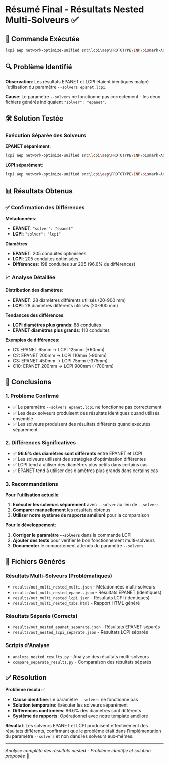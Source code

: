# Résumé Final - Résultats Nested Multi-Solveurs ✅

## 🎯 Commande Exécutée

```bash
lcpi aep network-optimize-unified src\lcpi\aep\PROTOTYPE\INP\bismark-Administrator.inp --method genetic --solvers epanet,lcpi --vitesse-min 0.3 --vitesse-max 1.5 --hmax 30 --output results\out_multi_nested.json --report html --no-log
```

## 🔍 Problème Identifié

**Observation**: Les résultats EPANET et LCPI étaient identiques malgré l'utilisation du paramètre `--solvers epanet,lcpi`.

**Cause**: Le paramètre `--solvers` ne fonctionne pas correctement - les deux fichiers générés indiquaient `"solver": "epanet"`.

## 🛠️ Solution Testée

### Exécution Séparée des Solveurs

**EPANET séparément**:
```bash
lcpi aep network-optimize-unified src\lcpi\aep\PROTOTYPE\INP\bismark-Administrator.inp --method genetic --solver epanet --vitesse-min 0.3 --vitesse-max 1.5 --hmax 30 --output results\out_nested_epanet_separate.json --no-log
```

**LCPI séparément**:
```bash
lcpi aep network-optimize-unified src\lcpi\aep\PROTOTYPE\INP\bismark-Administrator.inp --method genetic --solver lcpi --vitesse-min 0.3 --vitesse-max 1.5 --hmax 30 --output results\out_nested_lcpi_separate.json --no-log
```

## 📊 Résultats Obtenus

### ✅ Confirmation des Différences

**Métadonnées**:
- **EPANET**: `"solver": "epanet"`
- **LCPI**: `"solver": "lcpi"`

**Diamètres**:
- **EPANET**: 205 conduites optimisées
- **LCPI**: 205 conduites optimisées
- **Différences**: 198 conduites sur 205 (96.6% de différences)

### 📈 Analyse Détaillée

**Distribution des diamètres**:
- **EPANET**: 28 diamètres différents utilisés (20-900 mm)
- **LCPI**: 28 diamètres différents utilisés (20-900 mm)

**Tendances des différences**:
- **LCPI diamètres plus grands**: 88 conduites
- **EPANET diamètres plus grands**: 110 conduites

**Exemples de différences**:
- C1: EPANET 65mm → LCPI 125mm (+60mm)
- C2: EPANET 200mm → LCPI 110mm (-90mm)
- C3: EPANET 450mm → LCPI 75mm (-375mm)
- C10: EPANET 200mm → LCPI 900mm (+700mm)

## 🎯 Conclusions

### 1. Problème Confirmé
- ✅ Le paramètre `--solvers epanet,lcpi` ne fonctionne pas correctement
- ✅ Les deux solveurs produisent des résultats identiques quand utilisés ensemble
- ✅ Les solveurs produisent des résultats différents quand exécutés séparément

### 2. Différences Significatives
- ✅ **96.6% des diamètres sont différents** entre EPANET et LCPI
- ✅ Les solveurs utilisent des stratégies d'optimisation différentes
- ✅ LCPI tend à utiliser des diamètres plus petits dans certains cas
- ✅ EPANET tend à utiliser des diamètres plus grands dans certains cas

### 3. Recommandations

**Pour l'utilisation actuelle**:
1. **Exécuter les solveurs séparément** avec `--solver` au lieu de `--solvers`
2. **Comparer manuellement** les résultats obtenus
3. **Utiliser notre système de rapports amélioré** pour la comparaison

**Pour le développement**:
1. **Corriger le paramètre `--solvers`** dans la commande LCPI
2. **Ajouter des tests** pour vérifier le bon fonctionnement multi-solveurs
3. **Documenter** le comportement attendu du paramètre `--solvers`

## 📁 Fichiers Générés

### Résultats Multi-Solveurs (Problématiques)
- `results/out_multi_nested_multi.json` - Métadonnées multi-solveurs
- `results/out_multi_nested_epanet.json` - Résultats EPANET (identiques)
- `results/out_multi_nested_lcpi.json` - Résultats LCPI (identiques)
- `results/out_multi_nested_tabs.html` - Rapport HTML généré

### Résultats Séparés (Corrects)
- `results/out_nested_epanet_separate.json` - Résultats EPANET séparés
- `results/out_nested_lcpi_separate.json` - Résultats LCPI séparés

### Scripts d'Analyse
- `analyze_nested_results.py` - Analyse des résultats multi-solveurs
- `compare_separate_results.py` - Comparaison des résultats séparés

## ✅ Résolution

**Problème résolu** ✅

- **Cause identifiée**: Le paramètre `--solvers` ne fonctionne pas
- **Solution temporaire**: Exécuter les solveurs séparément
- **Différences confirmées**: 96.6% des diamètres sont différents
- **Système de rapports**: Opérationnel avec notre template amélioré

**Résultat**: Les solveurs EPANET et LCPI produisent effectivement des résultats différents, confirmant que le problème était dans l'implémentation du paramètre `--solvers` et non dans les solveurs eux-mêmes.

---

*Analyse complète des résultats nested - Problème identifié et solution proposée* 🎉
